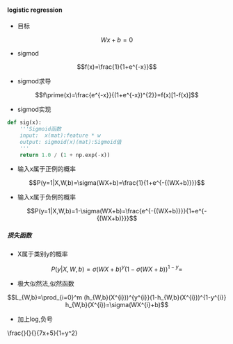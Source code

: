 <script type="text/javascript" async src="https://cdn.mathjax.org/mathjax/latest/MathJax.js?config=TeX-MML-AM_CHTML"> </script>

#### logistic regression


- 目标
```math
Wx+b=0  
```
- sigmod
```math
f(x)=\frac{1}{1+e^{-x}}
```
- sigmod求导    

```math
f\prime(x)=\frac{e^{-x}}{(1+e^{-x})^{2}}=f(x)[1-f(x)]
```
- sigmod实现
``` python
def sig(x):
    '''Sigmoid函数
    input:  x(mat):feature * w
    output: sigmoid(x)(mat):Sigmoid值
    '''
    return 1.0 / (1 + np.exp(-x))
```
- 输入x属于正例的概率
```math
P(y=1|X,W,b)=\sigma(WX+b)=\frac{1}{1+e^{-{(WX+b)}}}
```
- 输入x属于负例的概率
```math
P(y=1|X,W,b)=1-\sigma(WX+b)=\frac{e^{-{(WX+b)}}}{1+e^{-{(WX+b)}}}
```
##### 损失函数
- X属于类别y的概率

```math
P(y|X,W,b)=\sigma(WX+b)^{y}(1-\sigma(WX+b))^{1-y}=
```
- 极大似然法,似然函数

```math
L_{W,b}=\prod_{i=0}^m (h_{W,b}(X^{i}))^{y^{i}}(1-h_{W,b}(X^{i}))^{1-y^{i}}

h_{W,b}(X^{i})=\sigma(WX^{i}+b)
```
- 加上log,负号





\frac{}{}{}{7x+5}{1+y^2}


